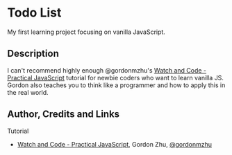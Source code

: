 # Todo List

My first learning project focusing on vanilla JavaScript.

## Description

I can't recommend highly enough @gordonmzhu's [Watch and Code - Practical JavaScript](https://watchandcode.com/) tutorial for newbie coders who want to learn vanilla JS. Gordon also teaches you to think like a programmer and how to apply this in the real world. 

## Author, Credits and Links

Tutorial
* [Watch and Code - Practical JavaScript](https://watchandcode.com/), Gordon Zhu, [@gordonmzhu](https://twitter.com/gordon_zhu)